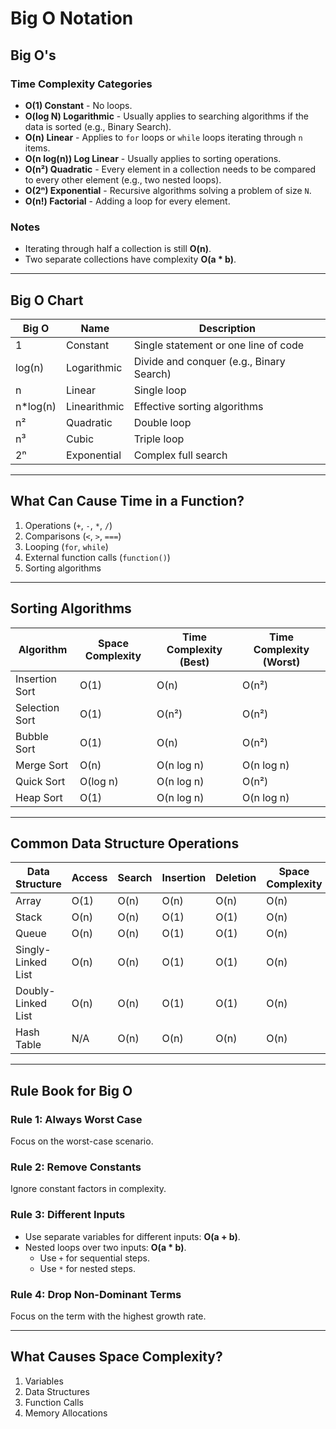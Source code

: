 # Big O Notation

## Big O's

### Time Complexity Categories
- **O(1) Constant** - No loops.
- **O(log N) Logarithmic** - Usually applies to searching algorithms if the data is sorted (e.g., Binary Search).
- **O(n) Linear** - Applies to `for` loops or `while` loops iterating through `n` items.
- **O(n log(n)) Log Linear** - Usually applies to sorting operations.
- **O(n²) Quadratic** - Every element in a collection needs to be compared to every other element (e.g., two nested loops).
- **O(2ⁿ) Exponential** - Recursive algorithms solving a problem of size `N`.
- **O(n!) Factorial** - Adding a loop for every element.

### Notes
- Iterating through half a collection is still **O(n)**.
- Two separate collections have complexity **O(a * b)**.

---

## Big O Chart

| Big O    | Name         | Description                              |
| -------- | ------------ | ---------------------------------------- |
| 1        | Constant     | Single statement or one line of code     |
| log(n)   | Logarithmic  | Divide and conquer (e.g., Binary Search) |
| n        | Linear       | Single loop                              |
| n*log(n) | Linearithmic | Effective sorting algorithms             |
| n²       | Quadratic    | Double loop                              |
| n³       | Cubic        | Triple loop                              |
| 2ⁿ       | Exponential  | Complex full search                      |

---

## What Can Cause Time in a Function?
1. Operations (`+`, `-`, `*`, `/`)
2. Comparisons (`<`, `>`, `===`)
3. Looping (`for`, `while`)
4. External function calls (`function()`)
5. Sorting algorithms

---

## Sorting Algorithms

| Algorithm      | Space Complexity | Time Complexity (Best) | Time Complexity (Worst) |
| -------------- | ---------------- | ---------------------- | ----------------------- |
| Insertion Sort | O(1)             | O(n)                   | O(n²)                   |
| Selection Sort | O(1)             | O(n²)                  | O(n²)                   |
| Bubble Sort    | O(1)             | O(n)                   | O(n²)                   |
| Merge Sort     | O(n)             | O(n log n)             | O(n log n)              |
| Quick Sort     | O(log n)         | O(n log n)             | O(n²)                   |
| Heap Sort      | O(1)             | O(n log n)             | O(n log n)              |

---

## Common Data Structure Operations

| Data Structure     | Access | Search | Insertion | Deletion | Space Complexity |
| ------------------ | ------ | ------ | --------- | -------- | ---------------- |
| Array              | O(1)   | O(n)   | O(n)      | O(n)     | O(n)             |
| Stack              | O(n)   | O(n)   | O(1)      | O(1)     | O(n)             |
| Queue              | O(n)   | O(n)   | O(1)      | O(1)     | O(n)             |
| Singly-Linked List | O(n)   | O(n)   | O(1)      | O(1)     | O(n)             |
| Doubly-Linked List | O(n)   | O(n)   | O(1)      | O(1)     | O(n)             |
| Hash Table         | N/A    | O(n)   | O(n)      | O(n)     | O(n)             |

---

## Rule Book for Big O

### Rule 1: Always Worst Case
Focus on the worst-case scenario.

### Rule 2: Remove Constants
Ignore constant factors in complexity.

### Rule 3: Different Inputs
- Use separate variables for different inputs: **O(a + b)**.
- Nested loops over two inputs: **O(a * b)**.
  - Use `+` for sequential steps.
  - Use `*` for nested steps.

### Rule 4: Drop Non-Dominant Terms
Focus on the term with the highest growth rate.

---

## What Causes Space Complexity?
1. Variables
2. Data Structures
3. Function Calls
4. Memory Allocations
